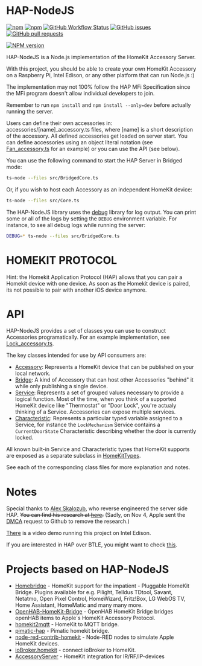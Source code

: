 HAP-NodeJS
==========
[![npm](https://img.shields.io/npm/v/hap-nodejs?style=for-the-badge)](https://www.npmjs.com/package/hap-nodejs)
[![npm](https://img.shields.io/npm/dt/hap-nodejs?style=for-the-badge)](https://www.npmjs.com/package/hap-nodejs)
[![GitHub Workflow Status](https://img.shields.io/github/workflow/status/KhaosT/HAP-NodeJS/Node-CI?style=for-the-badge)](https://github.com/KhaosT/HAP-NodeJS/actions?query=workflow%3A%22Node-CI%22)
[![GitHub issues](https://img.shields.io/github/issues/KhaosT/HAP-NodeJS?style=for-the-badge)](https://github.com/KhaosT/HAP-NodeJS/issues)
[![GitHub pull requests](https://img.shields.io/github/issues-pr/KhaosT/HAP-NodeJS?style=for-the-badge)](https://github.com/KhaosT/HAP-NodeJS/pulls)

[![NPM version](https://badge.fury.io/js/hap-nodejs.svg)](http://badge.fury.io/js/hap-nodejs)

HAP-NodeJS is a Node.js implementation of the HomeKit Accessory Server.

With this project, you should be able to create your own HomeKit Accessory on a Raspberry Pi, Intel Edison, or any other platform that can run Node.js :)

The implementation may not 100% follow the HAP MFi Specification since the MFi program doesn't allow individual developers to join.

Remember to run `npm install` and `npm install --only=dev` before actually running the server.

Users can define their own accessories in: accessories/[name]_accessory.ts files, where [name] is a short description of the accessory. All defined accessories get loaded on server start. You can define accessories using an object literal notation (see [Fan_accessory.ts](src/accessories/Fan_accessory.ts) for an example) or you can use the API (see below).

You can use the following command to start the HAP Server in Bridged mode:

```sh
ts-node --files src/BridgedCore.ts
```

Or, if you wish to host each Accessory as an independent HomeKit device:

```sh
ts-node --files src/Core.ts
```

The HAP-NodeJS library uses the [debug](https://github.com/visionmedia/debug) library for log output. You can print some or all of the logs by setting the `DEBUG` environment variable. For instance, to see all debug logs while running the server:

```sh
DEBUG=* ts-node --files src/BridgedCore.ts
```

HOMEKIT PROTOCOL
================

Hint: the Homekit Application Protocol (HAP) allows that you can pair a Homekit device with one device. As soon as the Homekit device is paired, its not possible to pair with another iOS device anymore.

API
===

HAP-NodeJS provides a set of classes you can use to construct Accessories programatically. For an example implementation, see [Lock_accessory.ts](src/accessories/Lock_accessory.ts).

The key classes intended for use by API consumers are:

  * [Accessory](src/lib/Accessory.ts): Represents a HomeKit device that can be published on your local network.
  * [Bridge](src/lib/Bridge.ts): A kind of Accessory that can host other Accessories "behind" it while only publishing a single device.
  * [Service](src/lib/Service.ts): Represents a set of grouped values necessary to provide a logical function. Most of the time, when you think of a supported HomeKit device like "Thermostat" or "Door Lock", you're actualy thinking of a Service. Accessories can expose multiple services.
  * [Characteristic](src/lib/Characteristic.ts): Represents a particular typed variable assigned to a Service, for instance the `LockMechanism` Service contains a `CurrentDoorState` Characteristic describing whether the door is currently locked.

All known built-in Service and Characteristic types that HomeKit supports are exposed as a separate subclass in [HomeKitTypes](src/lib/gen/HomeKit.ts).

See each of the corresponding class files for more explanation and notes.

Notes
=====

Special thanks to [Alex Skalozub](https://twitter.com/pieceofsummer), who reverse engineered the server side HAP. ~~You can find his research at [here](https://gist.github.com/pieceofsummer/13272bf76ac1d6b58a30).~~ (Sadly, on Nov 4, Apple sent the [DMCA](https://github.com/github/dmca/blob/master/2014/2014-11-04-Apple.md) request to Github to remove the research.)

[There](http://instagram.com/p/t4cPlcDksQ/) is a video demo running this project on Intel Edison.

If you are interested in HAP over BTLE, you might want to check [this](https://gist.github.com/KhaosT/6ff09ba71d306d4c1079).

Projects based on HAP-NodeJS
============================

* [Homebridge](https://github.com/nfarina/homebridge) - HomeKit support for the impatient - Pluggable HomeKit Bridge. Plugins available for  e.g. Pilight, Telldus TDtool, Savant, Netatmo, Open Pixel Control, HomeWizard, Fritz!Box, LG WebOS TV, Home Assistant, HomeMatic and many many more.
* [OpenHAB-HomeKit-Bridge](https://github.com/htreu/OpenHAB-HomeKit-Bridge) - OpenHAB HomeKit Bridge bridges openHAB items to Apple´s HomeKit Accessory Protocol.
* [homekit2mqtt](https://github.com/hobbyquaker/homekit2mqtt) - HomeKit to MQTT bridge.
* [pimatic-hap](https://github.com/michbeck100/pimatic-hap) - Pimatic homekit bridge.
* [node-red-contrib-homekit](https://github.com/NRCHKB/node-red-contrib-homekit-bridged) - Node-RED nodes to simulate Apple HomeKit devices.
* [ioBroker.homekit](https://github.com/ioBroker/ioBroker.homekit2) - connect ioBroker to HomeKit.
* [AccessoryServer](https://github.com/Appyx/AccessoryServer) - HomeKit integration for IR/RF/IP-devices

